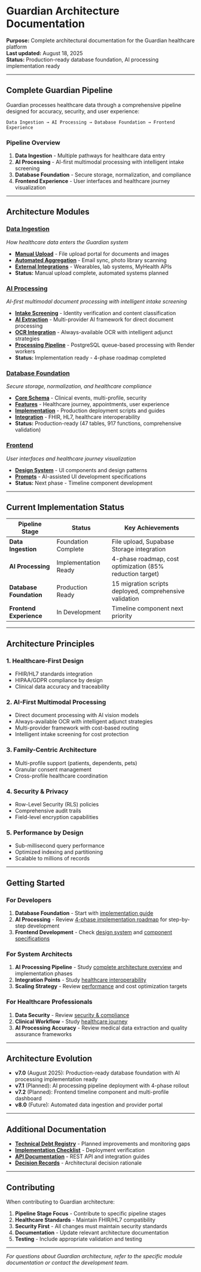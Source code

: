 # Guardian Architecture Documentation

**Purpose:** Complete architectural documentation for the Guardian healthcare platform  
**Last updated:** August 18, 2025  
**Status:** Production-ready database foundation, AI processing implementation ready  

---

## **Complete Guardian Pipeline**

Guardian processes healthcare data through a comprehensive pipeline designed for accuracy, security, and user experience:

```
Data Ingestion → AI Processing → Database Foundation → Frontend Experience
```

### **Pipeline Overview**

1. **Data Ingestion** - Multiple pathways for healthcare data entry
2. **AI Processing** - AI-first multimodal processing with intelligent intake screening  
3. **Database Foundation** - Secure storage, normalization, and compliance
4. **Frontend Experience** - User interfaces and healthcare journey visualization

---

## **Architecture Modules**

### **[Data Ingestion](./data-ingestion/)**
*How healthcare data enters the Guardian system*

- **[Manual Upload](./data-ingestion/manual-upload/)** - File upload portal for documents and images
- **[Automated Aggregation](./data-ingestion/automated-aggregation/)** - Email sync, photo library scanning
- **[External Integrations](./data-ingestion/external-integrations/)** - Wearables, lab systems, MyHealth APIs
- **Status:** Manual upload complete, automated systems planned

### **[AI Processing](./ai-processing/)**
*AI-first multimodal document processing with intelligent intake screening*

- **[Intake Screening](./ai-processing/intake-screening/)** - Identity verification and content classification
- **[AI Extraction](./ai-processing/ai-extraction/)** - Multi-provider AI framework for direct document processing
- **[OCR Integration](./ai-processing/ocr-integration/)** - Always-available OCR with intelligent adjunct strategies
- **[Processing Pipeline](./ai-processing/processing-pipeline/)** - PostgreSQL queue-based processing with Render workers
- **Status:** Implementation ready - 4-phase roadmap completed

### **[Database Foundation](./database-foundation/)**
*Secure storage, normalization, and healthcare compliance*

- **[Core Schema](./database-foundation/core/)** - Clinical events, multi-profile, security
- **[Features](./database-foundation/features/)** - Healthcare journey, appointments, user experience
- **[Implementation](./database-foundation/implementation/)** - Production deployment scripts and guides
- **[Integration](./database-foundation/integration/)** - FHIR, HL7, healthcare interoperability
- **Status:** Production-ready (47 tables, 917 functions, comprehensive validation)

### **[Frontend](./frontend/)**
*User interfaces and healthcare journey visualization*

- **[Design System](./frontend/design.md)** - UI components and design patterns
- **[Prompts](./frontend/prompts/)** - AI-assisted UI development specifications
- **Status:** Next phase - Timeline component development

---

## **Current Implementation Status**

| Pipeline Stage | Status | Key Achievements |
|---------------|--------|------------------|
| **Data Ingestion** | Foundation Complete | File upload, Supabase Storage integration |
| **AI Processing** | Implementation Ready | 4-phase roadmap, cost optimization (85% reduction target) |
| **Database Foundation** | Production Ready | 15 migration scripts deployed, comprehensive validation |
| **Frontend Experience** | In Development | Timeline component next priority |

---

## **Architecture Principles**

### **1. Healthcare-First Design**
- FHIR/HL7 standards integration
- HIPAA/GDPR compliance by design
- Clinical data accuracy and traceability

### **2. AI-First Multimodal Processing**
- Direct document processing with AI vision models
- Always-available OCR with intelligent adjunct strategies
- Multi-provider framework with cost-based routing
- Intelligent intake screening for cost protection

### **3. Family-Centric Architecture**
- Multi-profile support (patients, dependents, pets)
- Granular consent management
- Cross-profile healthcare coordination

### **4. Security & Privacy**
- Row-Level Security (RLS) policies
- Comprehensive audit trails
- Field-level encryption capabilities

### **5. Performance by Design**
- Sub-millisecond query performance
- Optimized indexing and partitioning
- Scalable to millions of records

---

## **Getting Started**

### **For Developers**
1. **Database Foundation** - Start with [implementation guide](./database-foundation/implementation/guide.md)
2. **AI Processing** - Review [4-phase implementation roadmap](./ai-processing/implementation/) for step-by-step development
3. **Frontend Development** - Check [design system](./frontend/design.md) and [component specifications](./frontend/prompts/)

### **For System Architects**
1. **AI Processing Pipeline** - Study [complete architecture overview](./ai-processing/) and implementation phases
2. **Integration Points** - Study [healthcare interoperability](./database-foundation/integration/healthcare-interoperability.md)
3. **Scaling Strategy** - Review [performance](./database-foundation/core/performance.md) and cost optimization targets

### **For Healthcare Professionals**
1. **Data Security** - Review [security & compliance](./database-foundation/core/security-compliance.md)
2. **Clinical Workflow** - Study [healthcare journey](./database-foundation/features/healthcare-journey.md)
3. **AI Processing Accuracy** - Review medical data extraction and quality assurance frameworks

---

## **Architecture Evolution**

- **v7.0** (August 2025): Production-ready database foundation with AI processing implementation ready
- **v7.1** (Planned): AI processing pipeline deployment with 4-phase rollout
- **v7.2** (Planned): Frontend timeline component and multi-profile dashboard
- **v8.0** (Future): Automated data ingestion and provider portal

---

## **Additional Documentation**

- **[Technical Debt Registry](../technical-debt/)** - Planned improvements and monitoring gaps
- **[Implementation Checklist](./database-foundation/implementation/checklist.md)** - Deployment verification
- **[API Documentation](../api/endpoints.md)** - REST API and integration guides
- **[Decision Records](./decisions/)** - Architectural decision rationale

---

## **Contributing**

When contributing to Guardian architecture:

1. **Pipeline Stage Focus** - Contribute to specific pipeline stages
2. **Healthcare Standards** - Maintain FHIR/HL7 compatibility
3. **Security First** - All changes must maintain security standards
4. **Documentation** - Update relevant architecture documentation
5. **Testing** - Include appropriate validation and testing

---

*For questions about Guardian architecture, refer to the specific module documentation or contact the development team.*
